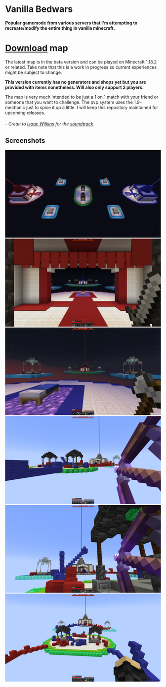 # Vanilla Bedwars
**Popular gamemode from various servers that I'm attempting to recreate/modify the entire thing in vanilla minecraft.**
# [Download](https://github.com/SneeryAzalee/Vanilla_Bedwars/raw/main/download/Vanilla%20Bedwars.zip) map
The latest map is in the beta version and can be played on Minecraft 1.18.2 or related. Take note that this is a work in progress so current experiences might be subject to change.

**This version currently has no generators and shops yet but you are provided with items nonetheless. Will also only support 2 players.**

The map is very much intended to be just a 1 on 1 match with your friend or someone that you want to challenge. The pvp system uses the 1.9+ mechanic just to spice it up a little. I will keep this repository maintained for upcoming releases.

###### - Credit to [Isaac Wilkins](https://www.youtube.com/channel/UCj3YBsTJRYU_erARjtaHqVw) for the [soundtrack](https://youtu.be/gR-BKXv1IfU)

## Screenshots
<img src="images/1.png">
<img src="images/2.png">
<img src="images/3.png">
<img src="images/4.png">
<img src="images/5.png">
<img src="images/6.png">
